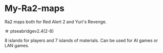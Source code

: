 # My-Ra2-maps
Ra2 maps both for Red Alert 2 and Yuri's Revenge.

☆ ptseabridgev2.4(2-8)

8 islands for players and 7 islands of materials. Can be used for AI games or LAN games.
